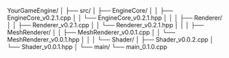 YourGameEngine/
│
├── src/
│   ├── EngineCore/
│   │   ├── EngineCore_v0.2.1.cpp
│   │   └── EngineCore_v0.2.1.hpp
│   │
│   ├── Renderer/
│   │   ├── Renderer_v0.2.1.cpp
│   │   └── Renderer_v0.2.1.hpp
│   │
│   ├── MeshRenderer/
│   │   ├── MeshRenderer_v0.0.1.cpp
│   │   └── MeshRenderer_v0.0.1.hpp
│   │
│   └── Shader/
│       ├── Shader_v0.0.2.cpp 
│       └── Shader_v0.0.1.hpp
│
└── main/
    └── main_0.1.0.cpp
